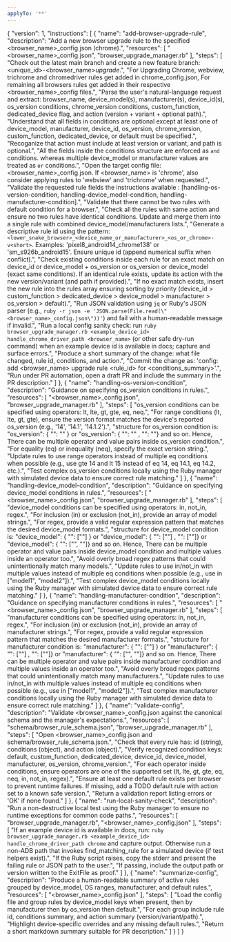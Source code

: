 ```yaml
---
applyTo: '**'
---
```

{
  "version": 1,
  "instructions": [
    {
      "name": "add-browser-upgrade-rule",
      "description": "Add a new browser upgrade rule to the specified <browser_name>_config.json (chrome).",
      "resources": [
        "<browser_name>_config.json",
        "browser_upgrade_manager.rb"
      ],
      "steps": [
        "Check out the latest main branch and create a new feature branch: <unique_id>-<browser_name>_upgrade_<version>.",
        "For Upgrading Chrome, webview, trichrome and chromedriver rules get added in chrome_config.json, For remaining all browsers rules get added in their respective <browser_name>_config files.",
        "Parse the user's natural-language request and extract: browser_name, device_model(s), manufacturer(s), device_id(s), os_version conditions, chrome_version conditions, custom_function, dedicated_device flag, and action (version + variant + optional path).",
        "Understand that all fields in conditions are optional except at least one of device_model, manufacturer, device_id, os_version, chrome_version, custom_function, dedicated_device, or default must be specified.",
        "Recoganize that action must include at least version or variant, and path is optional.",
        "All the fields inside the conditions structure are enforced as `and` conditions. whereas multiple device_model or manufacturer values are treated as `or` conditions.",
        "Open the target config file: <browser_name>_config.json. If <browser_name> is 'chrome', also consider applying rules to 'webview' and 'trichrome' when requested.",
        "Validate the requested rule fields the instructions available : [handling-os-version-condition, handling-device_model-condition, handling-manufacturer-condition].",
        "Validate that there cannot be two rules with default condition for a browser.",
        "Check all the rules with same action and ensure no two rules have identical conditions. Update and merge them into a single rule with combined device_model/manufacturers lists.",
        "Generate a descriptive rule id using the pattern: `<lower_snake_browser>_<device_name_or_manufacturer>_<os_or_chrome>-v<short>`. Examples: 'pixel8_android14_chrome138' or 'sm_s926b_android15'. Ensure unique id (append numerical suffix when conflict).",
        "Check existing conditions inside each rule for an exact match on device_id or device_model + os_version or os_version or device_model (exact same conditions). If an identical rule exists, update its action with the new version/variant (and path if provided).",
        "If no exact match exists, insert the new rule into the rules array ensuring sorting by priority (device_id > custom_function > dedicated_device > device_model > manufacturer > os_version > default).",
        "Run JSON validation using `jq` or Ruby's JSON parser (e.g., `ruby -r json -e 'JSON.parse(File.read(\"<browser_name>_config.json\"))'`) and fail with a human-readable message if invalid.",
        "Run a local config sanity check: run `ruby browser_upgrade_manager.rb <example_device_id> handle_chrome_driver_path <browser_name>` (or other safe dry-run command) when an example device id is available in docs; capture and surface errors.",
        "Produce a short summary of the change: what file changed, rule id, conditions, and action.",
        "Commit the change as: 'config: add <browser_name> upgrade rule <rule_id> for <conditions_summary>'.",
        "Run under PR automation, open a draft PR and include the summary in the PR description."
      ]
    },
    {
      "name": "handling-os-version-condition",
      "description": "Guidance on specifying os_version conditions in rules.",
      "resources": [
        "<browser_name>_config.json",
        "browser_upgrade_manager.rb"
      ],
      "steps": [
        "os_version conditions can be specified using operators: lt, lte, gt, gte, eq, neq.",
        "For range conditions (lt, lte, gt, gte), ensure the version format matches the device's reported os_version (e.g., '14', '14.1', '14.1.2').",
        "structure for os_version condition is: \"os_version\": { \"<operator>\": \"<value>\" } or \"os_version\": { \"<operator>\": \"<value>\" , \"<operator2>\": \"<value2>\"} and so on. Hence, There can be multiple operator and value pairs inside os_version condition.",
        "For equality (eq) or inequality (neq), specify the exact version string.",
        "Update rules to use range operators instead of multiple eq conditions when possible (e.g., use gte 14 and lt 15 instead of eq 14, eq 14.1, eq 14.2, etc.).",
        "Test complex os_version conditions locally using the Ruby manager with simulated device data to ensure correct rule matching."
      ]
    },
    {
      "name": "handling-device_model-condition",
      "description": "Guidance on specifying device_model conditions in rules.",
      "resources": [
        "<browser_name>_config.json",
        "browser_upgrade_manager.rb"
      ],
      "steps": [
        "device_model conditions can be specified using operators: in, not_in, regex.",
        "For inclusion (in) or exclusion (not_in), provide an array of model strings.",
        "For regex, provide a valid regular expression pattern that matches the desired device_model formats.",
        "structure for device_model condition is: \"device_model\": { \"<operator>\": [\"<value>\"] } or \"device_model\": { \"<operator>\": [\"<value>\"] , \"<operator2>\": [\"<value2>\"]} or \"device_model\": { \"<operator>\": [\"<value1>\", \"<value2>\"]} and so on. Hence, There can be multiple operator and value pairs inside device_model condition and multiple values inside an operator too.",
        "Avoid overly broad regex patterns that could unintentionally match many models.",
        "Update rules to use in/not_in with multiple values instead of multiple eq conditions when possible (e.g., use in [\"model1\", \"model2\"]).",
        "Test complex device_model conditions locally using the Ruby manager with simulated device data to ensure correct rule matching."
      ]
    },
    {
      "name": "handling-manufacturer-condition",
      "description": "Guidance on specifying manufacturer conditions in rules.",
      "resources": [
        "<browser_name>_config.json",
        "browser_upgrade_manager.rb"
      ],
      "steps": [
        "manufacturer conditions can be specified using operators: in, not_in, regex.",
        "For inclusion (in) or exclusion (not_in), provide an array of manufacturer strings.",
        "For regex, provide a valid regular expression pattern that matches the desired manufacturer formats.",
        "structure for manufacturer condition is: \"manufacturer\": { \"<operator>\": [\"<value>\"] } or \"manufacturer\": { \"<operator>\": [\"<value>\"] , \"<operator2>\": [\"<value2>\"]} or \"manufacturer\": { \"<operator>\": [\"<value1>\", \"<value2>\"]} and so on. Hence, There can be multiple operator and value pairs inside manufacturer condition and multiple values inside an operator too.",
        "Avoid overly broad regex patterns that could unintentionally match many manufacturers.",
        "Update rules to use in/not_in with multiple values instead of multiple eq conditions when possible (e.g., use in [\"model1\", \"model2\"]).",
        "Test complex manufacturer conditions locally using the Ruby manager with simulated device data to ensure correct rule matching."
      ]
    },
    {
      "name": "validate-config",
      "description": "Validate <browser_name>_config.json against the canonical schema and the manager's expectations.",
      "resources": [
        "schema/browser_rule_schema.json",
        "browser_upgrade_manager.rb"
      ],
      "steps": [
        "Open <browser_name>_config.json and schema/browser_rule_schema.json.",
        "Check that every rule has: id (string), conditions (object), and action (object).",
        "Verify recognized condition keys: default, custom_function, dedicated_device, device_id, device_model, manufacturer, os_version, chrome_version.",
        "For each operator inside conditions, ensure operators are one of the supported set (lt, lte, gt, gte, eq, neq, in, not_in, regex).",
        "Ensure at least one default rule exists per browser to prevent runtime failures. If missing, add a TODO default rule with action set to a known safe version.",
        "Return a validation report listing errors or 'OK' if none found."
      ]
    },
    {
      "name": "run-local-sanity-check",
      "description": "Run a non-destructive local test using the Ruby manager to ensure no runtime exceptions for common code paths.",
      "resources": [
        "browser_upgrade_manager.rb",
        "<browser_name>_config.json"
      ],
      "steps": [
        "If an example device id is available in docs, run: `ruby browser_upgrade_manager.rb <example_device_id> handle_chrome_driver_path chrome` and capture output. Otherwise run a non-ADB path that invokes find_matching_rule for a simulated device (if test helpers exist).",
        "If the Ruby script raises, copy the stderr and present the failing rule or JSON path to the user.",
        "If passing, include the output path or version written to the ExitFile as proof."
      ]
    },
    {
      "name": "summarize-config",
      "description": "Produce a human-readable summary of active rules grouped by device_model, OS ranges, manufacturer, and default rules.",
      "resources": [
        "<browser_name>_config.json"
      ],
      "steps": [
        "Load the config file and group rules by device_model keys when present, then by manufacturer then by os_version then default.",
        "For each group include rule id, conditions summary, and action summary (version/variant/path).",
        "Highlight device-specific overrides and any missing default rules.",
        "Return a short markdown summary suitable for PR description."
      ]
    }
  ]
}
